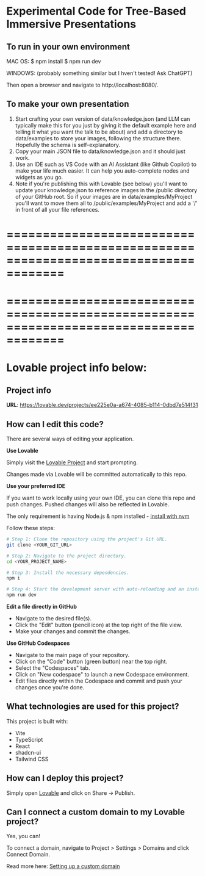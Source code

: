 
# Experimental Code for Tree-Based Immersive Presentations

## To run in your own environment
MAC OS:
$ npm install
$ npm run dev

WINDOWS:
(probably something similar but I hven't tested! Ask ChatGPT)

Then open a browser and navigate to http://localhost:8080/.

## To make your own presentation
1. Start crafting your own version of data/knowledge.json (and LLM can typically make this for you just by giving it the default example here and telling it what you want the talk to be about) and add a directory to data/examples to store your images, following the structure there. Hopefully the schema is self-explanatory.
2. Copy your main JSON file to data/knowledge.json and it should just work.
3. Use an IDE such as VS Code with an AI Assistant (like Github Copilot) to make your life much easier. It can help you auto-complete nodes and widgets as you go.
4. Note if you're publishing this with Lovable (see below) you'll want to update your knowledge.json to reference images in the /public directory of your GitHub root. So if your images are in data/examples/MyProject you'll want to move them all to /public/examples/MyProject and add a '/' in front of all your file references.


======================================================================================
======================================================================================
======================================================================================
======================================================================================

# Lovable project info below:

## Project info

**URL**: https://lovable.dev/projects/ee225e0a-a674-4085-b114-0dbd7e514f31

## How can I edit this code?

There are several ways of editing your application.

**Use Lovable**

Simply visit the [Lovable Project](https://lovable.dev/projects/ee225e0a-a674-4085-b114-0dbd7e514f31) and start prompting.

Changes made via Lovable will be committed automatically to this repo.

**Use your preferred IDE**

If you want to work locally using your own IDE, you can clone this repo and push changes. Pushed changes will also be reflected in Lovable.

The only requirement is having Node.js & npm installed - [install with nvm](https://github.com/nvm-sh/nvm#installing-and-updating)

Follow these steps:

```sh
# Step 1: Clone the repository using the project's Git URL.
git clone <YOUR_GIT_URL>

# Step 2: Navigate to the project directory.
cd <YOUR_PROJECT_NAME>

# Step 3: Install the necessary dependencies.
npm i

# Step 4: Start the development server with auto-reloading and an instant preview.
npm run dev
```

**Edit a file directly in GitHub**

- Navigate to the desired file(s).
- Click the "Edit" button (pencil icon) at the top right of the file view.
- Make your changes and commit the changes.

**Use GitHub Codespaces**

- Navigate to the main page of your repository.
- Click on the "Code" button (green button) near the top right.
- Select the "Codespaces" tab.
- Click on "New codespace" to launch a new Codespace environment.
- Edit files directly within the Codespace and commit and push your changes once you're done.

## What technologies are used for this project?

This project is built with:

- Vite
- TypeScript
- React
- shadcn-ui
- Tailwind CSS

## How can I deploy this project?

Simply open [Lovable](https://lovable.dev/projects/ee225e0a-a674-4085-b114-0dbd7e514f31) and click on Share -> Publish.

## Can I connect a custom domain to my Lovable project?

Yes, you can!

To connect a domain, navigate to Project > Settings > Domains and click Connect Domain.

Read more here: [Setting up a custom domain](https://docs.lovable.dev/tips-tricks/custom-domain#step-by-step-guide)
